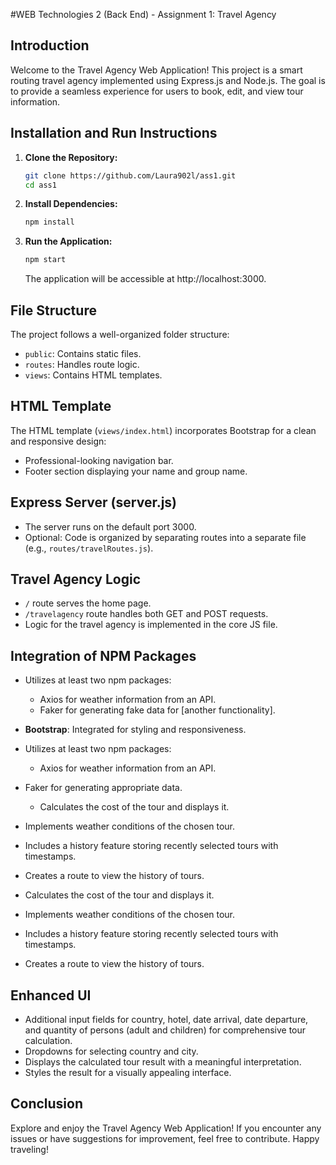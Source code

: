 #WEB Technologies 2 (Back End) - Assignment 1: Travel Agency


## Introduction

Welcome to the Travel Agency Web Application! This project is a smart routing travel agency implemented using Express.js and Node.js. The goal is to provide a seamless experience for users to book, edit, and view tour information.

## Installation and Run Instructions

1. **Clone the Repository:**
    ```bash
    git clone https://github.com/Laura902l/ass1.git
    cd ass1

    ```

2. **Install
 Dependencies:**
    ```bash
    npm install
    ```

3. **Run the Application:**
    ```bash
    npm start
    ```

   The application will be accessible at http://localhost:3000.

## File Structure

The project follows a well-organized folder structure:

- `public`: Contains static files.
- `routes`: Handles route logic.
- `views`: Contains HTML templates.

## HTML Template

The HTML template (`views/index.html`) incorporates Bootstrap for a clean and responsive design:

- Professional-looking navigation bar.
- Footer section displaying your name and group name.

## Express Server (server.js)

- The server runs on the default port 3000.
- Optional: Code is organized by separating routes into a separate file (e.g., `routes/travelRoutes.js`).

## Travel Agency Logic

- `/` route serves the home page.
- `/travelagency` route handles both GET and POST requests.
- Logic for the travel agency is implemented in the core JS file.

## Integration of NPM Packages

- Utilizes at least two npm packages:
  - Axios for weather information from an API.
  - Faker for generating fake data for [another functionality].
- **Bootstrap**: Integrated for styling and responsiveness.
- Utilizes at least two npm packages:
  - Axios for weather information from an API.
- Faker for generating appropriate data.
  - Calculates the cost of the tour and displays it.
- Implements weather conditions of the chosen tour.
- Includes a history feature storing recently selected tours with timestamps.
- Creates a route to view the history of tours.

- Calculates the cost of the tour and displays it.
- Implements weather conditions of the chosen tour.
- Includes a history feature storing recently selected tours with timestamps.
- Creates a route to view the history of tours.

## Enhanced UI

- Additional input fields for country, hotel, date arrival, date departure, and quantity of persons (adult and children) for comprehensive tour calculation.
- Dropdowns for selecting country and city.
- Displays the calculated tour result with a meaningful interpretation.
- Styles the result for a visually appealing interface.

## Conclusion

Explore and enjoy the Travel Agency Web Application! If you encounter any issues or have suggestions for improvement, feel free to contribute. Happy traveling!
